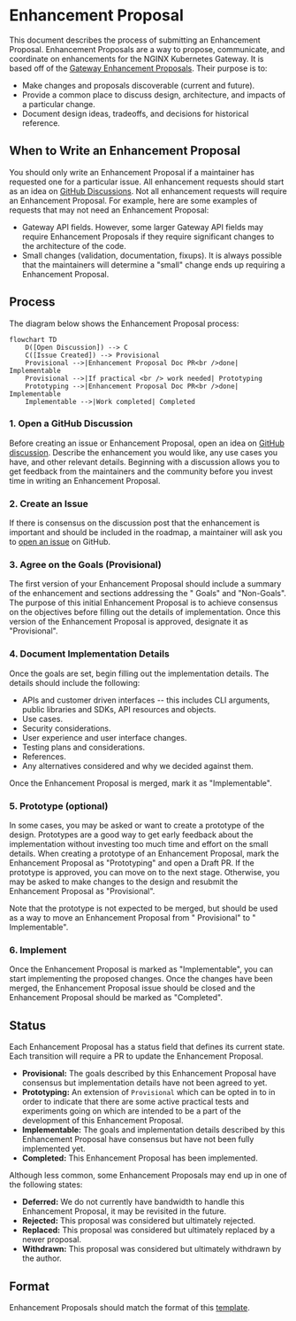 # Enhancement Proposal

This document describes the process of submitting an Enhancement Proposal. Enhancement Proposals are a way to propose,
communicate, and coordinate on enhancements for the NGINX Kubernetes Gateway. It is based off of
the [Gateway Enhancement Proposals](https://github.com/kubernetes-sigs/gateway-api/blob/main/geps/overview.md). Their
purpose is to:

- Make changes and proposals discoverable (current and future).
- Provide a common place to discuss design, architecture, and impacts of a particular change.
- Document design ideas, tradeoffs, and decisions for historical reference.

## When to Write an Enhancement Proposal

You should only write an Enhancement Proposal if a maintainer has requested one for a particular issue. All enhancement
requests should start as an idea
on [GitHub Discussions](https://github.com/nginxinc/nginx-kubernetes-gateway/discussions). Not all enhancement requests
will require an Enhancement Proposal. For example, here are some examples of requests that may not need an Enhancement
Proposal:

* Gateway API fields. However, some larger Gateway API fields may require Enhancement Proposals if they require
  significant changes to the architecture of the code.
* Small changes (validation, documentation, fixups). It is always possible that the maintainers will determine a "small"
  change ends up requiring a Enhancement Proposal.

## Process

The diagram below shows the Enhancement Proposal process:

```mermaid
flowchart TD
    D([Open Discussion]) --> C
    C([Issue Created]) --> Provisional
    Provisional -->|Enhancement Proposal Doc PR<br />done| Implementable
    Provisional -->|If practical <br /> work needed| Prototyping
    Prototyping -->|Enhancement Proposal Doc PR<br />done| Implementable
    Implementable -->|Work completed| Completed
```

### 1. Open a GitHub Discussion

Before creating an issue or Enhancement Proposal, open an idea
on [GitHub discussion](https://github.com/nginxinc/nginx-kubernetes-gateway/discussions/new?category=ideas). Describe
the enhancement you would like, any use cases you have, and other relevant details. Beginning with a discussion allows you
to get feedback from the maintainers and the community before you invest time in writing an Enhancement Proposal.

### 2. Create an Issue

If there is consensus on the discussion post that the enhancement is important and should be included in the roadmap, a
maintainer will ask you
to [open an issue](https://github.com/nginxinc/nginx-kubernetes-gateway/issues/new?assignees=&labels=proposal&projects=&template=enhancement.md&title=)
on GitHub.

### 3. Agree on the Goals (Provisional)

The first version of your Enhancement Proposal should include a summary of the enhancement and sections addressing the "
Goals" and "Non-Goals". The purpose of this initial Enhancement Proposal is to achieve consensus on the objectives
before filling out the details of implementation. Once this version of the Enhancement Proposal is approved, designate
it as "Provisional".

### 4. Document Implementation Details

Once the goals are set, begin filling out the implementation details. The details should include the following:

- APIs and customer driven interfaces -- this includes CLI arguments, public libraries and SDKs, API resources and
  objects.
- Use cases.
- Security considerations.
- User experience and user interface changes.
- Testing plans and considerations.
- References.
- Any alternatives considered and why we decided against them.

Once the Enhancement Proposal is merged, mark it as "Implementable".

### 5. Prototype (optional)

In some cases, you may be asked or want to create a prototype of the design. Prototypes are a good way to get early
feedback about the implementation without investing too much time and effort on the small details. When creating a
prototype of an Enhancement Proposal, mark the Enhancement Proposal as "Prototyping" and open a Draft PR. If the
prototype is approved, you can move on to the next stage. Otherwise, you may be asked to make changes to the design and
resubmit the Enhancement Proposal as "Provisional".

Note that the prototype is not expected to be merged, but should be used as a way to move an Enhancement Proposal from "
Provisional" to "
Implementable".

### 6. Implement

Once the Enhancement Proposal is marked as "Implementable", you can start implementing the proposed changes. Once the
changes have been merged, the Enhancement Proposal issue should be closed and the Enhancement Proposal should be marked
as "Completed".

## Status

Each Enhancement Proposal has a status field that defines its current state. Each transition will require a PR to update
the Enhancement Proposal.

* **Provisional:** The goals described by this Enhancement Proposal have consensus but implementation details have not
  been agreed to yet.
* **Prototyping:** An extension of `Provisional` which can be opted in to in order to indicate that there are some
  active practical tests and experiments going on which are intended to be a part of the development of this Enhancement
  Proposal.
* **Implementable:** The goals and implementation details described by this Enhancement Proposal have consensus but have
  not been fully implemented yet.
* **Completed:** This Enhancement Proposal has been implemented.

Although less common, some Enhancement Proposals may end up in one of the following states:

* **Deferred:** We do not currently have bandwidth to handle this Enhancement Proposal, it may be revisited in the
  future.
* **Rejected:** This proposal was considered but ultimately rejected.
* **Replaced:** This proposal was considered but ultimately replaced by a newer proposal.
* **Withdrawn:** This proposal was considered but ultimately withdrawn by the author.

## Format

Enhancement Proposals should match the format of this [template](template.md).
